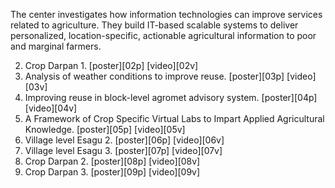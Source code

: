 The center investigates how information technologies can improve services
related to agriculture. They build IT-based scalable systems to deliver
personalized, location-specific, actionable agricultural information to poor
and marginal farmers.

2. Crop Darpan 1. [poster][02p] [video][02v]
3. Analysis of weather conditions to improve reuse. [poster][03p] [video][03v]
4. Improving reuse in block-level agromet advisory system. [poster][04p] [video][04v]
5. A Framework of Crop Specific Virtual Labs to Impart Applied Agricultural Knowledge. [poster][05p] [video][05v]
6. Village level Esagu 2. [poster][06p] [video][06v]
7. Village level Esagu 3. [poster][07p] [video][07v]
8. Crop Darpan 2. [poster][08p] [video][08v]
9. Crop Darpan 3. [poster][09p] [video][09v]

[01p]: https://rndshowcase.iiit.ac.in/tto/TTO_website_data/PDF/105.1.pdf
[01v]: https://www.youtube.com/watch?v=PrdCqmqKg_g
